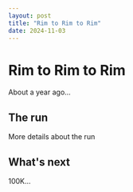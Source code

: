 ```yaml
---
layout: post
title: "Rim to Rim to Rim"
date: 2024-11-03
---
```


# Rim to Rim to Rim

About a year ago...

## The run

More details about the run

## What's next

100K...


